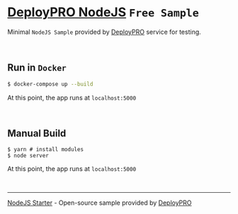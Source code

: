 # [DeployPRO NodeJS](https://www.docs.deploypro.dev/samples/nodejs) `Free Sample`

Minimal `NodeJS Sample` provided by [DeployPRO](https://deploypro.dev/) service for testing.

<br />

## Run in `Docker`

```bash
$ docker-compose up --build
```
At this point, the app runs at `localhost:5000`

<br />

## Manual Build

```
$ yarn # install modules
$ node server
```

At this point, the app runs at `localhost:5000`

<br />

---
[NodeJS Starter](https://www.docs.deploypro.dev/samples/nodejs) - Open-source sample provided by [DeployPRO](https://deploypro.dev/)
